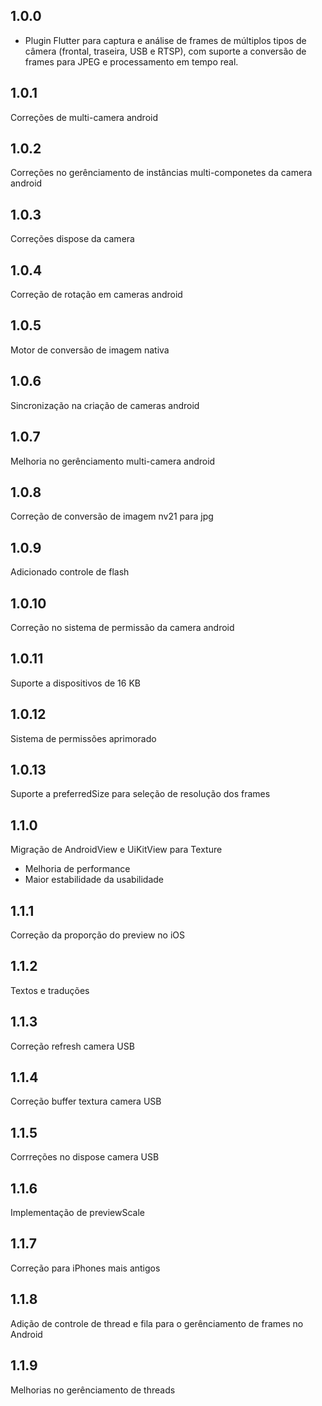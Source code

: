 ## 1.0.0

* Plugin Flutter para captura e análise de frames de múltiplos tipos de câmera (frontal, traseira, USB e RTSP), com suporte a conversão de frames para JPEG e processamento em tempo real.

## 1.0.1
Correções de multi-camera android

## 1.0.2
Correções no gerênciamento de instâncias multi-componetes da camera android

## 1.0.3
Correções dispose da camera

## 1.0.4
Correção de rotação em cameras android

## 1.0.5
Motor de conversão de imagem nativa

## 1.0.6
Sincronização na criação de cameras android

## 1.0.7
Melhoria no gerênciamento multi-camera android

## 1.0.8
Correção de conversão de imagem nv21 para jpg

## 1.0.9
Adicionado controle de flash

## 1.0.10
Correção no sistema de permissão da camera android

## 1.0.11
Suporte a dispositivos de 16 KB

## 1.0.12
Sistema de permissões aprimorado

## 1.0.13
Suporte a preferredSize para seleção de resolução dos frames

## 1.1.0
Migração de AndroidView e UiKitView para Texture
- Melhoria de performance
- Maior estabilidade da usabilidade


## 1.1.1
Correção da proporção do preview no iOS

## 1.1.2
Textos e traduções

## 1.1.3
Correção refresh camera USB

## 1.1.4
Correção buffer textura camera USB

## 1.1.5
Corrreções no dispose camera USB

## 1.1.6
Implementação de previewScale

## 1.1.7
Correção para iPhones mais antigos

## 1.1.8
Adição de controle de thread e fila para o gerênciamento de frames no Android

## 1.1.9
Melhorias no gerênciamento de threads